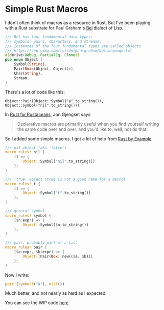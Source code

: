 # Simple Rust Macros

I don't often think of macros as a resource in Rust. But I've been playing with a Rust substrate for Paul Graham's [Bel](http://www.paulgraham.com/bel.html) dialect of Lisp.

```rust
/// Bel has four fundamental data types:
/// symbols, pairs, characters, and streams.
/// Instances of the four fundamental types are called objects
/// https://sep.yimg.com/ty/cdn/paulgraham/bellanguage.txt
#[derive(Debug, PartialEq, Clone)]
pub enum Object {
    Symbol(String),
    Pair(Box<(Object, Object)>),
    Char(String),
    Stream,
}
```

There's a lot of code like this: 
```
Object::Pair(Object::Symbol("a".to_string()), Object::Symbol("nil".to_string()))
```

In [Rust for Rustaceans](https://rust-for-rustaceans.com/), Jon Gjengset says:
> Declarative macros are primarily useful when you find yourself writing the same code over and over, and you'd like to, well, not do that.

So I added some simple macros. I got a lot of help from  [Rust by Example](https://doc.rust-lang.org/rust-by-example/macros.html)

```rust
/// nil object (aka 'false')
macro_rules! nil {
    () => {
        Object::Symbol("nil".to_string())
    };
}

/// 'true' object (true is not a good name for a macro)
macro_rules! t {
    () => {
        Object::Symbol("t".to_string())
    };
}

/// general symbol
macro_rules! symbol {
    ($n:expr) => {
        Object::Symbol($n.to_string())
    };
}

/// pair, probably part of a list
macro_rules! pair {
    ($a:expr, $b:expr) => {
        Object::Pair(Box::new(($a, $b)))
    };
}
```

Now I write:
```rust
pair!(symbol!("a"), nil!())
```

Much better, and not nearly as hard as I expected.

You can see the WIP code [here](https://github.com/dougfort/smolbel)